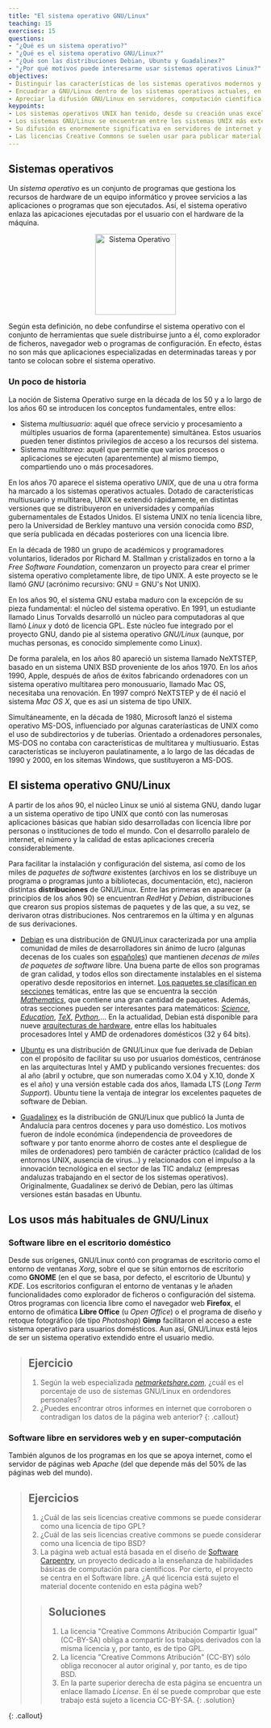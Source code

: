 ```yaml
---
title: "El sistema operativo GNU/Linux"
teaching: 15
exercises: 15
questions:
- "¿Qué es un sistema operativo?"
- "¿Qué es el sistema operativo GNU/Linux?"
- "¿Qué son las distribuciones Debian, Ubuntu y Guadalinex?"
- "¿Por qué motivos puede interesarme usar sistemas operativos Linux?"
objectives:
- Distinguir las características de los sistemas operativos modernos y recordar su historia.
- Encuadrar a GNU/Linux dentro de los sistemas operativos actuales, en particular Ubuntu y Guadalinex.
- Apreciar la difusión GNU/Linux en servidores, computación científica y sistemas móviles.
keypoints:
- Los sistemas operativos UNIX han tenido, desde su creación unas excelentes propiedades
- Los sistemas GNU/Linux se encuentran entre los sistemas UNIX más extendidos
- Su difusión es enormemente significativa en servidores de internet y en computación científica
- Las licencias Creative Commons se suelen usar para publicar material multimedia con licencia libre
---
```


## Sistemas operativos

Un *sistema operativo* es un conjunto de programas que gestiona los recursos de hardware de un equipo informático y provee servicios a las aplicaciones o programas que son ejecutados. Así, el sistema operativo enlaza las apicaciones ejecutadas por el usuario con el hardware de la máquina.

<center> <img src="https://upload.wikimedia.org/wikipedia/commons/thumb/d/dc/Operating_system_placement-es.svg/250px-Operating_system_placement-es.svg.png" alt="Sistema Operativo" style="width: 160px;"/> </center>

Según esta definición, no debe confundirse el sistema operativo con el
conjunto de herramientas que suele distribuirse junto a él, como
explorador de ficheros, navegador web o programas de configuración. En
efecto, éstas no son más que aplicaciones especializadas en
determinadas tareas y por tanto se colocan sobre el sistema operativo.

### Un poco de historia

La noción de Sistema Operativo surge en la década de los 50 y a lo
largo de los años 60 se introducen los conceptos fundamentales, entre ellos:

- Sistema *multiusuario*: aquél que ofrece servicio y procesamiento a múltiples
  usuarios de forma (aparentemente) simultánea. Estos usuarios pueden
  tener distintos privilegios de acceso a los recursos del sistema.
- Sistema *multitarea*: aquél que permitie que varios procesos o aplicaciones se
  ejecuten (aparentemente) al mismo tiempo, compartiendo uno o más
  procesadores.

En los años 70 aparece el sistema operativo *UNIX*, que de una u otra
forma ha marcado a los sistemas operativos actuales. Dotado de
características multiusuario y multitarea, UNIX se extendió rápidamente, en
distintas versiones que se distribuyeron en universidades y compañías
gubernamentales de Estados Unidos. El sistema UNIX no tenía licencia
libre, pero la Universidad de Berkley mantuvo una versión conocida
como *BSD*, que sería publicada en décadas posteriores  con una
licencia libre.

En la década de 1980 un grupo de académicos y programadores
voluntarios, liderados por Richard M. Stallman y cristalizados en
torno a la *Free Software Foundation*, comenzaron un proyecto para
crear el primer sistema operativo completamente libre, de tipo UNIX. A
este proyecto se le llamó *GNU* (acrónimo recursivo: GNU = GNU's Not
UNIX).

En los años 90, el sistema GNU estaba maduro con la excepción de su
pieza fundamental: el núcleo del sistema operativo. En 1991, un
estudiante llamado Linus Torvalds desarrolló un núcleo para
computadoras al que llamó *Linux* y dotó de licencia GPL. Este núcleo
fue integrado por el proyecto GNU, dando pie al sistema operativo
*GNU/Linux* (aunque, por muchas personas, es conocido simplemente como
Linux).

De forma paralela, en los años 80 apareció un sistema llamado
NeXTSTEP, basado en un sistema UNIX BSD proveniente de los
años 1970. En los años 1990, Apple, después de años de éxitos
fabricando ordenadores con un sistema operativo multitarea pero
monousuario, llamado Mac OS, necesitaba una renovación. En 1997 compró
NeXTSTEP y de él nació el sistema *Mac OS X*, que es así un
sistema de tipo UNIX.

Simultáneamente, en la década de 1980, Microsoft lanzó el sistema
operativo MS-DOS, influenciado por algunas carateríasticas de UNIX
como el uso de subdirectorios y de tuberías. Orientado a ordenadores
personales, MS-DOS no contaba con características de multitarea y
multiusuario. Estas características se incluyeron paulatinamente, a lo
largo de las décadas de 1990 y 2000, en los sitemas Windows, que
sustituyeron a MS-DOS.

## El sistema operativo GNU/Linux

A partir de los años 90, el núcleo Linux se unió al sistema GNU, dando
lugar a un sistema operativo de tipo UNIX que contó con las numerosas
aplicaciones básicas que habían sido desarrolladas con licencia libre
por personas o instituciones de todo el mundo. Con el desarrollo
paralelo de internet, el número y la calidad de estas aplicaciones
crecería considerablemente.


Para facilitar la instalación y configuración del sistema, así como de
los miles de *paquetes de software* existentes (archivos en los se
distribuye un programa o programas junto a bibliotecas, documentación,
etc), nacieron distintas **distribuciones**
de GNU/Linux. Entre las primeras en aparecer (a principios de los años
90) se encuentran *RedHat* y *Debian*, distribuciones que crearon sus
propios sistemas de paquetes y de las que, a su vez, se derivaron
otras distribuciones. Nos centraremos en la última y en algunas de sus
derivaciones.

- [Debian](https://www.debian.org) es una distribución de GNU/Linux caracterizada por una amplia comunidad de miles de desarrolladores sin ánimo de lucro (algunas decenas de los cuales son [españoles](https://www.debian.org/international/spanish/desarrolladores)) que mantienen *decenas de miles de paquetes de software* libre. Una buena parte de ellos son programas de gran calidad, y todos ellos son directamente instalables en el sistema operativo desde repositorios en internet.  [Los paquetes se clasifican en secciones](https://packages.debian.org/stable/) temáticas, entre las que se encuentra la sección [*Mathematics*](https://packages.debian.org/stable/math/), que contiene una gran cantidad de paquetes. Además, otras secciones pueden ser interesantes para matemáticos: [*Science*](https://packages.debian.org/jessie/science/), [*Education*](https://packages.debian.org/jessie/education/), [*TeX*](https://packages.debian.org/jessie/tex/), [*Python*](https://packages.debian.org/jessie/python/),...  En la actualidad, Debian está disponible para nueve [arquitecturas de hardware](https://www.debian.org/ports/index.es.html#portlist-released), entre ellas los habituales procesadores Intel y AMD de ordenadores domésticos (32 y 64 bits).

- [Ubuntu](https://www.ubuntu.com/) es una distribución de GNU/Linux que fue derivada de Debian con el propósito de facilitar su uso por usuarios domésticos, centránose en las arquitecturas Intel y AMD y publicando versiones frecuentes: dos al año (abril y octubre, que son numeradas como X.04 y X.10, donde X es el año) y una versión estable cada dos años, llamada LTS (*Long Term Support*). Ubuntu tiene la ventaja de integrar los excelentes paquetes de software de Debian.

- [Guadalinex](http://www.guadalinex.org/) es la  distribución de GNU/Linux que publicó la Junta de Andalucía para centros docenes y para uso doméstico. Los motivos fueron de índole económica (independencia de proveedores de software y por tanto enorme ahorro de costes ante el despliegue de miles de ordenadores) pero también de carácter práctico (calidad de los entornos UNIX, ausencia de virus...) y relacionados con el impulso a la innovación tecnológica en el sector de las TIC andaluz (empresas andaluzas trabajando en el sector de los sistemas operativos). Originalmente, Guadalinex se derivó de Debian, pero las últimas versiones están basadas en Ubuntu.

## Los usos más habituales de GNU/Linux

### Software libre en el escritorio doméstico

Desde sus orígenes, GNU/Linux contó con programas de escritorio como
el entorno de ventanas *Xorg*, sobre el que se sitún entornos de
escritorio como **GNOME** (en el que se basa, por defecto, el
escritorio de Ubuntu) y *KDE*. Los escritorios configuran el entorno de
ventanas y le añaden funcionalidades como explorador de ficheros o
configuración del sistema. Otros programas con licencia libre como el
navegador web **Firefox**, el entorno de ofimática **Libre Office** (u
*Open Office*) o el programa de diseño y retoque fotográfico (de tipo
*Photoshop*) **Gimp** facilitaron el acceso a este sistema operativo para usuarios domésticos.
Aun así, GNU/Linux está lejos de ser un sistema operativo extendido entre el usuario medio.

> ## Ejercicio
>
> 1. Según la web especializada [*netmarketshare.com*](https://www.netmarketshare.com/operating-system-market-share.aspx), ¿cuál es el porcentaje de uso de sistemas GNU/Linux en ordendores personales?
> 2. ¿Puedes encontrar otros informes en internet que corroboren o contradigan los datos de la página web anterior?
{: .callout}

### Software libre en servidores web y en super-computación

También algunos de los
programas en los que se apoya internet, como el servidor de páginas
web *Apache* (del que depende más del 50% de las páginas web del
mundo).

> ## Ejercicios
>
> 1. ¿Cuál de las seis licencias creative commons se puede considerar como una licencia de tipo GPL?
> 2. ¿Cuál de las seis licencias creative commons se puede considerar como una licencia de tipo BSD?
> 3. La página web actual está basada en el diseño de [Software Carpentry](https://software-carpentry.org), un proyecto dedicado a la enseñanza de habilidades básicas de computación para científicos. Por cierto, el proyecto se centra en el Software libre. ¿A qué licencia está sujeto el material docente contenido en esta página web?
>
> > ## Soluciones
> >
> > 1. La  licencia "Creative Commons Atribución Compartir Igual" (CC-BY-SA) obliga a compartir los trabajos derivados con la misma licencia y, por tanto, es de tipo GPL.
> > 2. La  licencia "Creative Commons Atribución" (CC-BY) sólo obliga reconocer al autor original y, por tanto, es de tipo BSD.
> > 3. En la parte superior derecha de esta página se encuentra un enlace llamado *License*. En él se puede comprobar que este trabajo está sujeto a licencia CC-BY-SA.
> {: .solution}
>
{: .callout}
